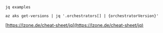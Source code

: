 ```jq examples```


````
az aks get-versions | jq '.orchestrators[] | {orchestratorVersion}'

````


[https://lzone.de/cheat-sheet/jq](https://lzone.de/cheat-sheet/jq)
